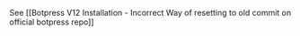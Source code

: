 
See [[Botpress V12 Installation - Incorrect Way of resetting to old commit on official botpress repo]]